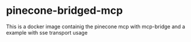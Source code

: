 # pinecone-bridged-mcp
This is a docker image containig the pinecone mcp with mcp-bridge and a example with sse transport usage
